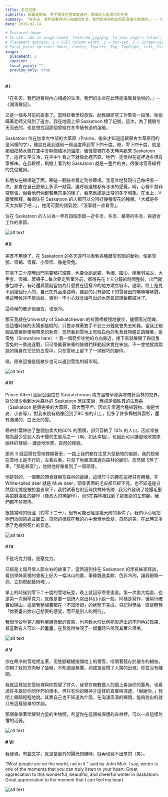 ```yaml
---
title: 冬日記憶
subtitle: 與麗貞學姊、孝宇學長在雪城度過的，那個比火星還冷的冬天
summary: 「在冬天，我們過著與內心相處的生活，我們的生命在此時是溫暖且愉悅的。」--《湖濱散記》。又是一個多月前...
date: 2019-02-14

# Featured image
# To use, add an image named `featured.jpg/png` to your page's folder.
# Placement options: 1 = Full column width, 2 = Out-set, 3 = Screen-width
# Focal point options: Smart, Center, TopLeft, Top, TopRight, Left, Right, BottomLeft, Bottom, BottomRight
image:
  placement: 2
  caption: ''
  focal_point: ""
  preview_only: true
---
```


#### # I
「在冬天，我們過著與內心相處的生活，我們的生命在此時是溫暖且愉悅的。」--《湖濱散記》。

又是一個多月前的故事了。當時趁著學校放假、助教跟研究工作暫告一段落，偷偷瞞著老師又飛到了遠方。我在地圖上把 Saskatoon 標了記號，這次，為了體驗冬天而去的，也是想找回那個曾經在冬季擁有過的溫暖。

Saskatoon 位在加拿大中部的大草原（Prairie，後來才知道這跟蒙古大草原用的是同樣的字），聽說在我到達前一周溫度降到零下四十度。嗯，零下四十度，就是那個把熱水撒在空中會瞬間結冰的溫度，難怪雪鴞在冬天時喜歡來 Saskatoon 了，這裡又平又冷，在空中乍看之下就像北極苔原，牠們一定覺得在這裡過冬很有家鄉味。在我眼裡，飛機上看到的 Saskatoon 就是一整片的白，很像冰雪奇緣裡的艾倫戴爾。

和朋友在機場碰了面，寒暄一翻後並肩走到停車場，我意外地發現自己每呼吸一次，都會在自己臉頰上多添一點霜，連呼吸道裡都有冰凍的感覺，啊，心裡不禁非常緊張，但看他們倆都若無其事的樣子，看來應該是正常的冬季現象。在車上，V跟我解釋，每個住在 Saskatoon 的人都可以分辨好幾種雪花的種類。「大概是冬天太無聊了吧…」，她用可愛的語氣說，「沒事就一直看雪」。

住在 Saskatoon 的人以為一年有四個季節—近冬季、冬季、嚴寒的冬季、與適合工作的季節。

![alt text](IMG_2725_1.jpg "")

#### # II
美景不用說了，在 Saskatoon 的冬天還可以看到各種跟雪有關的動物，像是雪鴞、雪鵐、雪雁、小雪怪、像是雪兔。

在零下三十度時出門需要精打細算，也要全副武裝，毛帽、圍巾、兩層羽絨衣、大手套、雪褲、厚襪子…每次要走到室外前，都得先花上五分鐘的時間整裝，出門就像包粽子。有時還真懷疑當初為什麼要在這樣冷的地方建立城市。通常，路上是見不到幾個行人的，自己在外面走路時，聽到的只有腳底下的雪發出的喀哧喀哧聲，但這時候還不能放鬆，否則一不小心就會讓呼出的水蒸氣把頭髮都結冰了。

這時候的散步很自在，也很冷。

那天我就在University of Saskatchewan 的校園裡緩慢地散步，儘管陽光閃爍，但這種時候的太陽都是假的，只要赤裸著雙手不到三分鐘就會失去知覺。當我正細細品嘗著新環境帶來的新奇，忽然看到雪地上有個白色的毛茸茸物體正跳耀著，是雪兔（Snowshoe hare）！我一個箭步往牠的方向靠近，接下來就展開了與這隻雪兔的一番追逐戰，只可惜戴著笨重的裝備們移動起來實在笨拙，不一會牠就跳跳跳的隱身在茫茫的白雪中，只在雪地上留下了一排輕巧的腳印。

嗯，原來這裡是個散步也可以遇到雪兔的城市啊。

![alt text](IMG_2769_2.jpg "")

#### # III
Prince Albert 國家公園位在 Saskatchewan 南方溫帶草原與寒帶針葉林的交界，對於很少看到大片森林的 Saskatoon 居民來說，應該是個殊異的生態系（Saskatoon 是個完美的大草原，廣大而平坦，因此非常適合種植穀物，像是大麥、小麥等），對我來說有點像回到了BC 省的山上，但多了許多樺樹與雲杉，還有滿滿的、白茫茫的雪。

寒帶針葉林佔了整個加拿大約60% 的面積，卻只容納了 13% 的人口，因此常被視為最少受到人為干擾的生態系之一（啊，如此幸福），也因此可以謙虛地欣賞原始林的樣貌-- 謙虛地欣賞，自然的樣貌。

那天 S 就這樣在雪地裡開著車，一路上我們都在注意大型動物的痕跡，我的視覺在雪地上是不行的，左看右看，只見了地面滿滿通向森林的腳印。忽然間 S煞了車，「那是甚麼?」，他說他好像看到了一個頭骨。

他是對的，一個鹿的頭骨就躺在森林的邊緣，這樣尺寸的鹿在這裡只有兩種，非 White-tailed deer 就是 Mule deer，頭骨表面的毛皮都已經不見，也不知道是自然腐化或是被掠食者取下，我們試著在附近尋找蛛絲馬跡…我另外發現了幾撮毛髮與狼群混亂的腳印（像放大的狗腳印），而S在森林裡找到了那隻鹿的左前腳。我們都不禁驚呼。

根據當時的低溫（約零下二十），很有可能已經是幾天前的事件了。我們小心地把牠們放回原處並離去。自然的樣貌在我的心中漸漸地改變，自然的美，在此時又多添了危機與死亡的氣息。

![alt text](IMG_2285_1.jpg "")

#### # IV
不是巧克力喔，是壓克力。

已經是上個月情人節左右的故事了，當時遠到住在 Saskatoon 的學長姊家拜訪，看到學姊家裡的畫板上好大一幅冰山的畫，筆鋒飄逸柔軟、色彩冷冽，讓我眼睛一亮、立刻燃起藝術魂…。

早上的時候到零下二十度的雪地玩耍，晚上就回家乖乖畫畫。第一次畫大幅畫、也是第一次用壓克力，就像是要一個詩人寫出科幻小說一般，同樣是寫作，但隔行確實如隔山。這讓我整幅畫都在「不知所措」的狀態下完成。只記得學姊一直提醒我「妳要畫出妳自己想要的感覺，而不是別人的期待」。

我很享受壓克力顏料層層疊起的質感，也喜歡水份比例能製造出的不同色彩效果，最喜歡有人可以一起畫畫，在我覺得快毀了一幅畫時告訴我其實它很美。

![alt text](IMG_0047_1.jpg "")

#### # V
你在寒冷的雪地裡走著，用雙腳緩緩撥開地上的積雪，咀嚼著殘存於嚴冬的細枝。你朝了我的方向瞅了幾眼，不知道是無懼，抑或是習慣了人類的出現，你並沒有離開。

我就這樣站在雪地裡與你對望了許久，我曾在無數獵人的牆上看過你的鹿角，也看過許多屬於你同伴們的標本，但只有你的眼神才這樣的真實與深邃。「謝謝你。」我閉上眼睛輕輕地說。其實自己也不知道為什麼，在洶湧澎湃的瞬間，能夠說出的就只有這樣簡單的字詞。

那個象徵著榮耀與力量的生物啊，希望你在這個被保護的森林裡，可以一直這樣無懼的活著。

![alt text](IMG_2626_2.jpg "")

#### # VI
我發現，有些文字，就是當窗外的陽光閃爍時，就再也寫不出來的（笑）。

“Most people are on the world, not in it.” said by John Muir. I say, winter is one of the moments that you can truly listen to your heart. Great appreciation to this wonderful, beautiful, and cheerful winter in Saskatoon. Great appreciation to the moment that I can feel my heart.

![alt text](IMG_featured.jpg "")